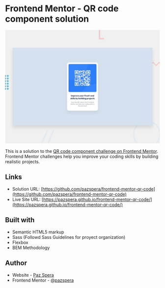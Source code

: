 # Frontend Mentor - QR code component solution

![Design preview for the QR code component coding challenge](./design/desktop-preview.jpg)

This is a solution to the [QR code component challenge on Frontend Mentor](https://www.frontendmentor.io/challenges/qr-code-component-iux_sIO_H). Frontend Mentor challenges help you improve your coding skills by building realistic projects. 

## Links

- Solution URL: [https://github.com/pazspera/frontend-mentor-qr-code](https://github.com/pazspera/frontend-mentor-qr-code)
- Live Site URL: [https://pazspera.github.io/frontend-mentor-qr-code/](https://pazspera.github.io/frontend-mentor-qr-code/)

## Built with

- Semantic HTML5 markup
- Sass (Followd Sass Guidelines for proyect organization)
- Flexbox
- BEM Methodology

## Author

- Website - [Paz Spera](https://github.com/pazspera)
- Frontend Mentor - [@pazspera](https://www.frontendmentor.io/profile/pazspera)
